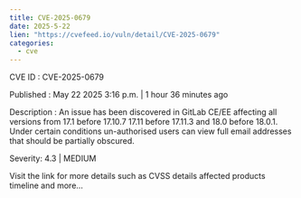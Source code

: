 ```yaml
---
title: CVE-2025-0679
date: 2025-5-22
lien: "https://cvefeed.io/vuln/detail/CVE-2025-0679"
categories:
  - cve
---
```


CVE ID : CVE-2025-0679

Published :  May 22
2025
3:16 p.m. | 1 hour
36 minutes ago

Description : An issue has been discovered in GitLab CE/EE affecting all versions from 17.1 before 17.10.7
17.11 before 17.11.3
and 18.0 before 18.0.1. Under certain conditions un-authorised users can view full email addresses that should be partially obscured.

Severity: 4.3 | MEDIUM

Visit the link for more details
such as CVSS details
affected products
timeline
and more...
